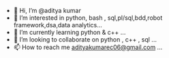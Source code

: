 - 👋 Hi, I’m @aditya kumar
- 👀 I’m interested in python, bash , sql,pl/sql,bdd,robot framework,dsa,data analytics...
- 🌱 I’m currently learning python & c++ ...
- 💞️ I’m looking to collaborate on python , c++ , sql ...
- 📫 How to reach me adityakumarec06@gmail.com ...

<!---
adityakumar1990/adityakumar1990 is a ✨ special ✨ repository because its `README.md` (this file) appears on your GitHub profile.
You can click the Preview link to take a look at your changes.
--->
